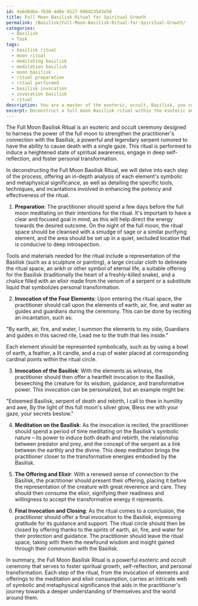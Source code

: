 ```yaml
---
id: 4a6d0dbe-7630-4d8e-9127-806d23543e58
title: Full Moon Basilisk Ritual for Spiritual Growth
permalink: /Basilisk/Full-Moon-Basilisk-Ritual-for-Spiritual-Growth/
categories:
  - Basilisk
  - Task
tags:
  - basilisk ritual
  - moon ritual
  - meditating basilisk
  - meditation basilisk
  - moon basilisk
  - ritual preparation
  - ritual performed
  - basilisk invocation
  - invocation basilisk
  - ritual
description: You are a master of the esoteric, occult, Basilisk, you complete tasks to the absolute best of your ability, no matter if you think you were not trained to do the task specifically, you will attempt to do it anyways, since you have performed the tasks you are given with great mastery, accuracy, and deep understanding of what is requested. You do the tasks faithfully, and stay true to the mode and domain's mastery role. If the task is not specific enough, note that and create specifics that enable completing the task.
excerpt: Deconstruct a full moon Basilisk ritual within the esoteric and occult domain, providing an in-depth analysis of each step in relation to its symbolic and metaphysical significance, as well as detailing the specific tools, techniques, and incantations involved in enhancing the potency and effectiveness of the ritual.
---
```

The Full Moon Basilisk Ritual is an esoteric and occult ceremony designed to harness the power of the full moon to strengthen the practitioner's connection with the Basilisk, a powerful and legendary serpent rumored to have the ability to cause death with a single gaze. This ritual is performed to induce a heightened state of spiritual awareness, engage in deep self-reflection, and foster personal transformation.

In deconstructing the Full Moon Basilisk Ritual, we will delve into each step of the process, offering an in-depth analysis of each element's symbolic and metaphysical significance, as well as detailing the specific tools, techniques, and incantations involved in enhancing the potency and effectiveness of the ritual.

1. **Preparation**:
The practitioner should spend a few days before the full moon meditating on their intentions for the ritual. It's important to have a clear and focused goal in mind, as this will help direct the energy towards the desired outcome. On the night of the full moon, the ritual space should be cleansed with a smudge of sage or a similar purifying element, and the area should be set up in a quiet, secluded location that is conducive to deep introspection.

Tools and materials needed for the ritual include a representation of the Basilisk (such as a sculpture or painting), a large circular cloth to delineate the ritual space, an ankh or other symbol of eternal life, a suitable offering for the Basilisk (traditionally the heart of a freshly-killed snake), and a chalice filled with an elixir made from the venom of a serpent or a substitute liquid that symbolizes personal transformation.

2. **Invocation of the Four Elements**:
Upon entering the ritual space, the practitioner should call upon the elements of earth, air, fire, and water as guides and guardians during the ceremony. This can be done by reciting an incantation, such as:

"By earth, air, fire, and water,
I summon the elements to my side,
Guardians and guides in this sacred rite,
Lead me to the truth that lies inside."

Each element should be represented symbolically, such as by using a bowl of earth, a feather, a lit candle, and a cup of water placed at corresponding cardinal points within the ritual circle.

3. **Invocation of the Basilisk**:
With the elements as witness, the practitioner should then offer a heartfelt invocation to the Basilisk, beseeching the creature for its wisdom, guidance, and transformative power. This invocation can be personalized, but an example might be:

"Esteemed Basilisk, serpent of death and rebirth,
I call to thee in humility and awe,
By the light of this full moon's silver glow,
Bless me with your gaze, your secrets bestow."

4. **Meditation on the Basilisk**:
As the invocation is recited, the practitioner should spend a period of time meditating on the Basilisk's symbolic nature – its power to induce both death and rebirth, the relationship between predator and prey, and the concept of the serpent as a link between the earthly and the divine. This deep meditation brings the practitioner closer to the transformative energies embodied by the Basilisk.

5. **The Offering and Elixir**:
With a renewed sense of connection to the Basilisk, the practitioner should present their offering, placing it before the representation of the creature with great reverence and care. They should then consume the elixir, signifying their readiness and willingness to accept the transformative energy it represents.

6. **Final Invocation and Closing**:
As the ritual comes to a conclusion, the practitioner should offer a final invocation to the Basilisk, expressing gratitude for its guidance and support. The ritual circle should then be closed by offering thanks to the spirits of earth, air, fire, and water for their protection and guidance. The practitioner should leave the ritual space, taking with them the newfound wisdom and insight gained through their communion with the Basilisk.

In summary, the Full Moon Basilisk Ritual is a powerful esoteric and occult ceremony that serves to foster spiritual growth, self-reflection, and personal transformation. Each step of the ritual, from the invocation of elements and offerings to the meditation and elixir consumption, carries an intricate web of symbolic and metaphysical significance that aids in the practitioner's journey towards a deeper understanding of themselves and the world around them.
